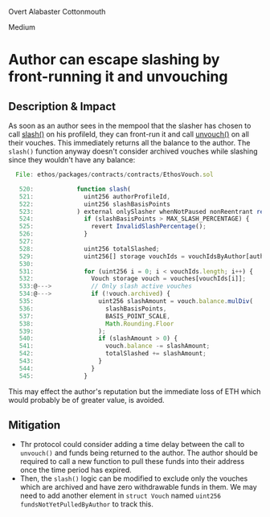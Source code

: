 Overt Alabaster Cottonmouth

Medium

# Author can escape slashing by front-running it and unvouching

## Description & Impact
As soon as an author sees in the mempool that the slasher has chosen to call [slash()](https://github.com/sherlock-audit/2024-11-ethos-network-ii/blob/main/ethos/packages/contracts/contracts/EthosVouch.sol#L520) on his profileId, they can front-run it and call [unvouch()](https://github.com/sherlock-audit/2024-11-ethos-network-ii/blob/main/ethos/packages/contracts/contracts/EthosVouch.sol#L452) on all their vouches. This immediately returns all the balance to the author. The `slash()` function anyway doesn't consider archived vouches while slashing since they wouldn't have any balance:
```js
  File: ethos/packages/contracts/contracts/EthosVouch.sol

   520:            function slash(
   521:              uint256 authorProfileId,
   522:              uint256 slashBasisPoints
   523:            ) external onlySlasher whenNotPaused nonReentrant returns (uint256) {
   524:              if (slashBasisPoints > MAX_SLASH_PERCENTAGE) {
   525:                revert InvalidSlashPercentage();
   526:              }
   527:          
   528:              uint256 totalSlashed;
   529:              uint256[] storage vouchIds = vouchIdsByAuthor[authorProfileId];
   530:          
   531:              for (uint256 i = 0; i < vouchIds.length; i++) {
   532:                Vouch storage vouch = vouches[vouchIds[i]];
   533:@--->           // Only slash active vouches
   534:@--->           if (!vouch.archived) {
   535:                  uint256 slashAmount = vouch.balance.mulDiv(
   536:                    slashBasisPoints,
   537:                    BASIS_POINT_SCALE,
   538:                    Math.Rounding.Floor
   539:                  );
   540:                  if (slashAmount > 0) {
   541:                    vouch.balance -= slashAmount;
   542:                    totalSlashed += slashAmount;
   543:                  }
   544:                }
   545:              }
```
This may effect the author's reputation but the immediate loss of ETH which would probably be of greater value, is avoided.

## Mitigation 
- Thr protocol could consider adding a time delay between the call to `unvouch()` and funds being returned to the author. The author should be required to call a new function to pull these funds into their address once the time period has expired.
- Then, the `slash()` logic can be modified to exclude only the vouches which are archived and have zero withdrawable funds in them. We may need to add another element in `struct Vouch` named `uint256 fundsNotYetPulledByAuthor` to track this.